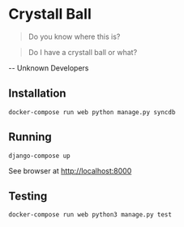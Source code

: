 # Crystall Ball

> Do you know where this is?

> Do I have a crystall ball or what?

-- Unknown Developers

## Installation

`docker-compose run web python manage.py syncdb`


## Running

`django-compose up`

See browser at [http://localhost:8000](http://localhost:8000)

## Testing

`docker-compose run web python3 manage.py test`
